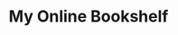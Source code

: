 ---
layout: page
permalink: /bookshelf/index.html
title: My Online Bookshelf
description: This is a list of books I have read and recommend. If you need inspiration on what to read next, I hope this can be your guide.
tags: [books, bruno belcastro, list, recommendations, ebooks, amazon, kindle, paperback, hardcover]
---